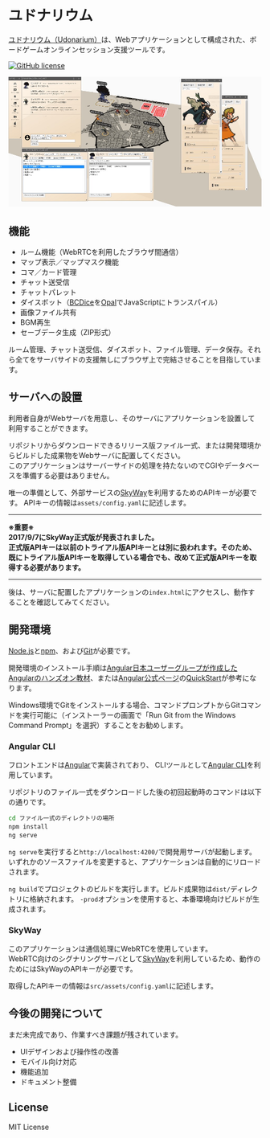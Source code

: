 # ユドナリウム

[ユドナリウム（Udonarium）](http://udon.webcrow.jp)は、Webアプリケーションとして構成された、ボードゲームオンラインセッション支援ツールです。

[![GitHub license](https://img.shields.io/badge/license-MIT-blue.svg)](https://raw.githubusercontent.com/TK11235/udonarium/master/LICENSE)

[![Udonarium](docs/images/ss.jpg "スクリーンショット")](http://udon.webcrow.jp)

## 機能

- ルーム機能（WebRTCを利用したブラウザ間通信）
- マップ表示／マップマスク機能
- コマ／カード管理
- チャット送受信
- チャットパレット
- ダイスボット（[BCDice](https://github.com/torgtaitai/BCDice)を[Opal](http://opalrb.org/)でJavaScriptにトランスパイル）
- 画像ファイル共有
- BGM再生
- セーブデータ生成（ZIP形式）

ルーム管理、チャット送受信、ダイスボット、ファイル管理、データ保存。それら全てをサーバサイドの支援無しにブラウザ上で完結させることを目指しています。

## サーバへの設置

利用者自身がWebサーバを用意し、そのサーバにアプリケーションを設置して利用することができます。

リポジトリからダウンロードできるリリース版ファイル一式、または開発環境からビルドした成果物をWebサーバに配置してください。  
このアプリケーションはサーバーサイドの処理を持たないのでCGIやデータベースを準備する必要はありません。

唯一の準備として、外部サービスの[SkyWay](https://webrtc.ecl.ntt.com/)を利用するためのAPIキーが必要です。
APIキーの情報は`assets/config.yaml`に記述します。

***
__※重要※__  
__2017/9/7にSkyWay正式版が発表されました。__  
__正式版APIキーは以前のトライアル版APIキーとは別に扱われます。そのため、既にトライアル版APIキーを取得している場合でも、改めて正式版APIキーを取得する必要があります。__
***

後は、サーバに配置したアプリケーションの`index.html`にアクセスし、動作することを確認してみてください。

## 開発環境

[Node.js](https://nodejs.org/)と[npm](https://www.npmjs.com/)、および[Git](https://git-scm.com/)が必要です。

開発環境のインストール手順は[Angular日本ユーザーグループが作成したAngularのハンズオン教材](https://github.com/ng-japan/hands-on/tree/master/courses/tutorial)、または[Angular公式ページ](https://angular.io/)の[QuickStart](https://angular.io/guide/quickstart)が参考になります。

Windows環境でGitをインストールする場合、コマンドプロンプトからGitコマンドを実行可能に（インストーラーの画面で「Run Git from the Windows Command Prompt」を選択）することをお勧めします。

### Angular CLI

フロントエンドは[Angular](https://angular.io/)で実装されており、
CLIツールとして[Angular CLI](https://github.com/angular/angular-cli)を利用しています。

リポジトリのファイル一式をダウンロードした後の初回起動時のコマンドは以下の通りです。

```bash
cd ファイル一式のディレクトリの場所
npm install
ng serve
```

`ng serve`を実行すると`http://localhost:4200/`で開発用サーバが起動します。いずれかのソースファイルを変更すると、アプリケーションは自動的にリロードされます。

`ng build`でプロジェクトのビルドを実行します。ビルド成果物は`dist/`ディレクトリに格納されます。
`-prod`オプションを使用すると、本番環境向けビルドが生成されます。

### SkyWay

このアプリケーションは通信処理にWebRTCを使用しています。  
WebRTC向けのシグナリングサーバとして[SkyWay](https://webrtc.ecl.ntt.com/)を利用しているため、動作のためにはSkyWayのAPIキーが必要です。

取得したAPIキーの情報は`src/assets/config.yaml`に記述します。

## 今後の開発について

まだ未完成であり、作業すべき課題が残されています。

- UIデザインおよび操作性の改善
- モバイル向け対応
- 機能追加
- ドキュメント整備

## License

MIT License
